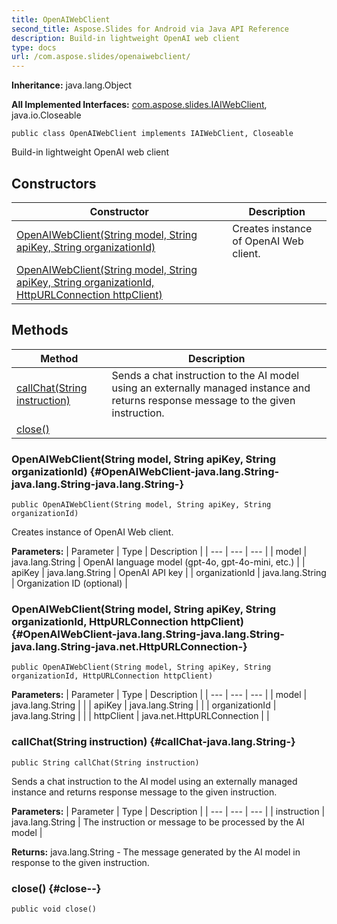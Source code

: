```yaml
---
title: OpenAIWebClient
second_title: Aspose.Slides for Android via Java API Reference
description: Build-in lightweight OpenAI web client
type: docs
url: /com.aspose.slides/openaiwebclient/
---
```

**Inheritance:**
java.lang.Object

**All Implemented Interfaces:**
[com.aspose.slides.IAIWebClient](../../com.aspose.slides/iaiwebclient), java.io.Closeable
```
public class OpenAIWebClient implements IAIWebClient, Closeable
```

Build-in lightweight OpenAI web client
## Constructors

| Constructor | Description |
| --- | --- |
| [OpenAIWebClient(String model, String apiKey, String organizationId)](#OpenAIWebClient-java.lang.String-java.lang.String-java.lang.String-) | Creates instance of OpenAI Web client. |
| [OpenAIWebClient(String model, String apiKey, String organizationId, HttpURLConnection httpClient)](#OpenAIWebClient-java.lang.String-java.lang.String-java.lang.String-java.net.HttpURLConnection-) |  |
## Methods

| Method | Description |
| --- | --- |
| [callChat(String instruction)](#callChat-java.lang.String-) | Sends a chat instruction to the AI model using an externally managed  instance and returns response message to the given instruction. |
| [close()](#close--) |  |
### OpenAIWebClient(String model, String apiKey, String organizationId) {#OpenAIWebClient-java.lang.String-java.lang.String-java.lang.String-}
```
public OpenAIWebClient(String model, String apiKey, String organizationId)
```


Creates instance of OpenAI Web client.

**Parameters:**
| Parameter | Type | Description |
| --- | --- | --- |
| model | java.lang.String | OpenAI language model (gpt-4o, gpt-4o-mini, etc.) |
| apiKey | java.lang.String | OpenAI API key |
| organizationId | java.lang.String | Organization ID (optional) |

### OpenAIWebClient(String model, String apiKey, String organizationId, HttpURLConnection httpClient) {#OpenAIWebClient-java.lang.String-java.lang.String-java.lang.String-java.net.HttpURLConnection-}
```
public OpenAIWebClient(String model, String apiKey, String organizationId, HttpURLConnection httpClient)
```


**Parameters:**
| Parameter | Type | Description |
| --- | --- | --- |
| model | java.lang.String |  |
| apiKey | java.lang.String |  |
| organizationId | java.lang.String |  |
| httpClient | java.net.HttpURLConnection |  |

### callChat(String instruction) {#callChat-java.lang.String-}
```
public String callChat(String instruction)
```


Sends a chat instruction to the AI model using an externally managed  instance and returns response message to the given instruction.

**Parameters:**
| Parameter | Type | Description |
| --- | --- | --- |
| instruction | java.lang.String | The instruction or message to be processed by the AI model |

**Returns:**
java.lang.String - The message generated by the AI model in response to the given instruction.
### close() {#close--}
```
public void close()
```




